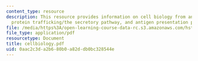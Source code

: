 ```yaml
---
content_type: resource
description: This resource provides information on cell biology from an immune perspective,
  protein trafficking/the secretory pathway, and antigen presentation pathway.
file: /media/https%3A/open-learning-course-data-rc.s3.amazonaws.com/hst-176-cellular-and-molecular-immunology-fall-2005/0aac2c3da2b680b0a82ddb0bc328544e_cellbiology.pdf
file_type: application/pdf
resourcetype: Document
title: cellbiology.pdf
uid: 0aac2c3d-a2b6-80b0-a82d-db0bc328544e
---
```

